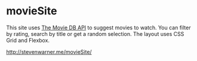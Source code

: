 # movieSite
This site uses [The Movie DB API](https://www.themoviedb.org/) to suggest movies to watch. You can filter by rating, search by title or get a random selection. The layout uses CSS Grid and Flexbox.

http://stevenwarner.me/movieSite/
